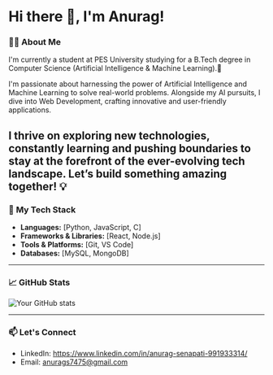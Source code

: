 # Hi there 👋, I'm Anurag!

### 👨‍💻 **About Me**
I'm currently a student at PES University studying for a B.Tech degree in Computer Science (Artificial Intelligence & Machine Learning).🚀

I'm passionate about harnessing the power of Artificial Intelligence and Machine Learning to solve real-world problems. Alongside my AI pursuits, I dive into Web Development, crafting innovative and user-friendly applications. 

I thrive on exploring new technologies, constantly learning and pushing boundaries to stay at the forefront of the ever-evolving tech landscape. Let’s build something amazing together! 💡
---

### 🔧 **My Tech Stack**
- **Languages:** [Python, JavaScript, C]
- **Frameworks & Libraries:** [React, Node.js]
- **Tools & Platforms:** [Git, VS Code]
- **Databases:** [MySQL, MongoDB]

---

### 📈 **GitHub Stats**
![Your GitHub stats](https://github-readme-stats.vercel.app/api?username=lilrag&show_icons=true&theme=radical)

---

### 📫 **Let's Connect**
- LinkedIn: https://www.linkedin.com/in/anurag-senapati-991933314/
- Email: anurags7475@gmail.com
